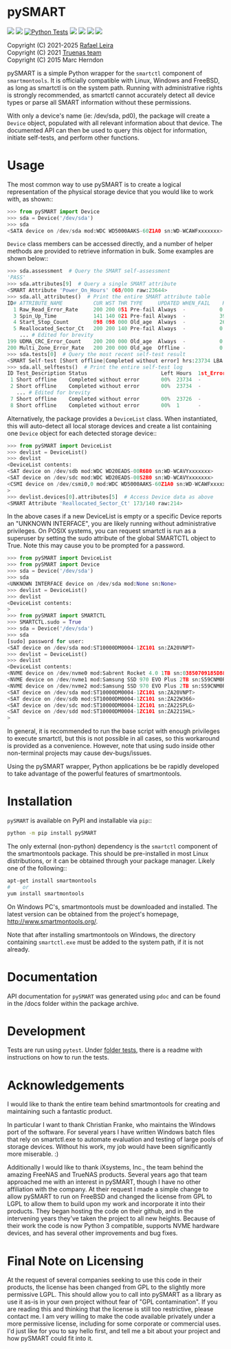 pySMART
===========

![](https://img.shields.io/pypi/v/pySMART?label=release)
![](https://img.shields.io/pypi/pyversions/pySMART)
[![Python Tests](https://github.com/truenas/py-SMART/actions/workflows/check.yml/badge.svg)](https://github.com/truenas/py-SMART/actions/workflows/check.yml)
![](https://img.shields.io/github/actions/workflow/status/truenas/py-smart/publish-to-test-pypi.yml)
![](https://img.shields.io/github/issues/truenas/py-smart)
![](https://img.shields.io/github/issues-pr/truenas/py-smart)
![](https://img.shields.io/pypi/dm/pysmart)

Copyright (C) 2021-2025 [Rafael Leira](https://github.com/ralequi)\
Copyright (C) 2021 [Truenas team](https://www.truenas.com/)\
Copyright (C) 2015 Marc Herndon

pySMART is a simple Python wrapper for the ``smartctl`` component of
``smartmontools``. It is officially compatible with Linux, Windows and FreeBSD,
as long as smartctl is on the system path. Running with administrative rights
is strongly recommended, as smartctl cannot accurately detect all device types
or parse all SMART information without these permissions.

With only a device's name (ie: /dev/sda, pd0), the package will create a
``Device`` object, populated with all relevant information about that
device. The documented API can then be used to query this object for
information, initiate self-tests, and perform other functions.

Usage
=====
The most common way to use pySMART is to create a logical representation of the
physical storage device that you would like to work with, as shown::


```python
>>> from pySMART import Device
>>> sda = Device('/dev/sda')
>>> sda
<SATA device on /dev/sda mod:WDC WD5000AAKS-60Z1A0 sn:WD-WCAWFxxxxxxx>
```

``Device`` class members can be accessed directly, and a number of helper methods
are provided to retrieve information in bulk.  Some examples are shown below::

```python
>>> sda.assessment  # Query the SMART self-assessment
'PASS'
>>> sda.attributes[9]  # Query a single SMART attribute
<SMART Attribute 'Power_On_Hours' 068/000 raw:23644>
>>> sda.all_attributes()  # Print the entire SMART attribute table
ID# ATTRIBUTE_NAME          CUR WST THR TYPE     UPDATED WHEN_FAIL    RAW
  1 Raw_Read_Error_Rate     200 200 051 Pre-fail Always  -           0
  3 Spin_Up_Time            141 140 021 Pre-fail Always  -           3908
  4 Start_Stop_Count        098 098 000 Old_age  Always  -           2690
  5 Reallocated_Sector_Ct   200 200 140 Pre-fail Always  -           0
    ... # Edited for brevity
199 UDMA_CRC_Error_Count    200 200 000 Old_age  Always  -           0
200 Multi_Zone_Error_Rate   200 200 000 Old_age  Offline -           0
>>> sda.tests[0]  # Query the most recent self-test result
<SMART Self-test [Short offline|Completed without error] hrs:23734 LBA:->
>>> sda.all_selftests()  # Print the entire self-test log
ID Test_Description Status                        Left Hours  1st_Error@LBA
 1 Short offline    Completed without error       00%  23734  -
 2 Short offline    Completed without error       00%  23734  -
   ... # Edited for brevity
 7 Short offline    Completed without error       00%  23726  -
 8 Short offline    Completed without error       00%  1      -
```

Alternatively, the package provides a ``DeviceList`` class. When instantiated,
this will auto-detect all local storage devices and create a list containing
one ``Device`` object for each detected storage device::

```python
>>> from pySMART import DeviceList
>>> devlist = DeviceList()
>>> devlist
<DeviceList contents:
<SAT device on /dev/sdb mod:WDC WD20EADS-00R6B0 sn:WD-WCAVYxxxxxxx>
<SAT device on /dev/sdc mod:WDC WD20EADS-00S2B0 sn:WD-WCAVYxxxxxxx>
<CSMI device on /dev/csmi0,0 mod:WDC WD5000AAKS-60Z1A0 sn:WD-WCAWFxxxxxxx>
>
>>> devlist.devices[0].attributes[5]  # Access Device data as above
<SMART Attribute 'Reallocated_Sector_Ct' 173/140 raw:214>
```

In the above cases if a new DeviceList is empty or a specific Device reports an
"UNKNOWN INTERFACE", you are likely running without administrative privileges.
On POSIX systems, you can request smartctl is run as a superuser by setting the
sudo attribute of the global SMARTCTL object to True. Note this may cause you
to be prompted for a password.


```python
>>> from pySMART import DeviceList
>>> from pySMART import Device
>>> sda = Device('/dev/sda')
>>> sda
<UNKNOWN INTERFACE device on /dev/sda mod:None sn:None>
>>> devlist = DeviceList()
>>> devlist
<DeviceList contents:
>
>>> from pySMART import SMARTCTL
>>> SMARTCTL.sudo = True
>>> sda = Device('/dev/sda')
>>> sda
[sudo] password for user:
<SAT device on /dev/sda mod:ST10000DM0004-1ZC101 sn:ZA20VNPT>
>>> devlist = DeviceList()
>>> devlist
<DeviceList contents:
<NVME device on /dev/nvme0 mod:Sabrent Rocket 4.0 1TB sn:03850709185D88300410>
<NVME device on /dev/nvme1 mod:Samsung SSD 970 EVO Plus 2TB sn:S59CNM0RB05028D>
<NVME device on /dev/nvme2 mod:Samsung SSD 970 EVO Plus 2TB sn:S59CNM0RB05113H>
<SAT device on /dev/sda mod:ST10000DM0004-1ZC101 sn:ZA20VNPT>
<SAT device on /dev/sdb mod:ST10000DM0004-1ZC101 sn:ZA22W366>
<SAT device on /dev/sdc mod:ST10000DM0004-1ZC101 sn:ZA22SPLG>
<SAT device on /dev/sdd mod:ST10000DM0004-1ZC101 sn:ZA2215HL>
>
```

In general, it is recommended to run the base script with enough privileges to
execute smartctl, but this is not possible in all cases, so this workaround is
provided as a convenience. However, note that using sudo inside other
non-terminal projects may cause dev-bugs/issues.

Using the pySMART wrapper, Python applications be be rapidly developed to take
advantage of the powerful features of smartmontools.

Installation
============
``pySMART`` is available on PyPI and installable via ``pip``::

```bash
python -m pip install pySMART
```

The only external (non-python) dependency is the ``smartctl`` component of the smartmontools
package.  This should be pre-installed in most Linux distributions, or it
can be obtained through your package manager.  Likely one of the following::

```bash
apt-get install smartmontools
#    or
yum install smartmontools
```

On Windows PC's, smartmontools must be downloaded and installed.  The latest
version can be obtained from the project's homepage, http://www.smartmontools.org/.

Note that after installing smartmontools on Windows, the directory containing
``smartctl.exe`` must be added to the system path, if it is not already.

Documentation
=============
API documentation for ``pySMART`` was generated using ``pdoc`` and can be
found in the /docs folder within the package archive.

Development
===========
Tests are run using ``pytest``.  Under [folder tests](tests), there is a
readme with instructions on how to run the tests.

Acknowledgements
================
I would like to thank the entire team behind smartmontools for creating and
maintaining such a fantastic product.

In particular I want to thank Christian Franke, who maintains the Windows port
of the software.  For several years I have written Windows batch files that
rely on smartctl.exe to automate evaluation and testing of large pools of
storage devices.  Without his work, my job would have been significantly
more miserable. :)

Additionally I would like to thank iXsystems, Inc., the team behind the amazing
FreeNAS and TrueNAS products.  Several years ago that team approached me with an
interest in pySMART, though I have no other affiliation with the company.  At
their request I made a simple change to allow pySMART to run on FreeBSD and
changed the license from GPL to LGPL to allow them to build upon my work and
incorporate it into their products.  They began hosting the code on their github,
and in the intervening years they've taken the project to all new heights.
Because of their work the code is now Python 3 compatible, supports NVME hardware
devices, and has several other improvements and bug fixes.

Final Note on Licensing
=======================
At the request of several companies seeking to use this code in their products,
the license has been changed from GPL to the slightly more permissive LGPL.
This should allow you to call into pySMART as a library as use it as-is in your
own project without fear of "GPL contamination".  If you are reading this and
thinking that the license is still too restrictive, please contact me. I am very
willing to make the code available privately under a more permissive license,
including for some corporate or commercial uses. I'd just like for you to say hello
first, and tell me a bit about your project and how pySMART could fit into it. 
